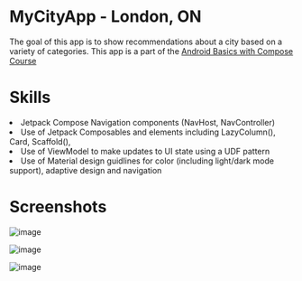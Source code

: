 # MyCityApp - London, ON
The goal of this app is to show recommendations about a city based on a variety of categories. This app is a part of the <a href="https://developer.android.com/courses/android-basics-compose/course">Android Basics with Compose Course<a>

# Skills
<li> Jetpack Compose Navigation components (NavHost, NavController)
<li> Use of Jetpack Composables and elements including LazyColumn(), Card, Scaffold(),
<li> Use of ViewModel to make updates to UI state using a UDF pattern
<li> Use of Material design guidlines for color (including light/dark mode support), adaptive design and navigation

# Screenshots
![image](https://github.com/TaxiKab119/MyCityApp/assets/115945374/779a4624-a130-4839-969c-d1a42871bcfa)

![image](https://github.com/TaxiKab119/MyCityApp/assets/115945374/acf421df-a10d-430d-b9b3-02a7d486d7d8)

![image](https://github.com/TaxiKab119/MyCityApp/assets/115945374/6ac0890a-90b0-479d-a28a-9f98209b060f)

